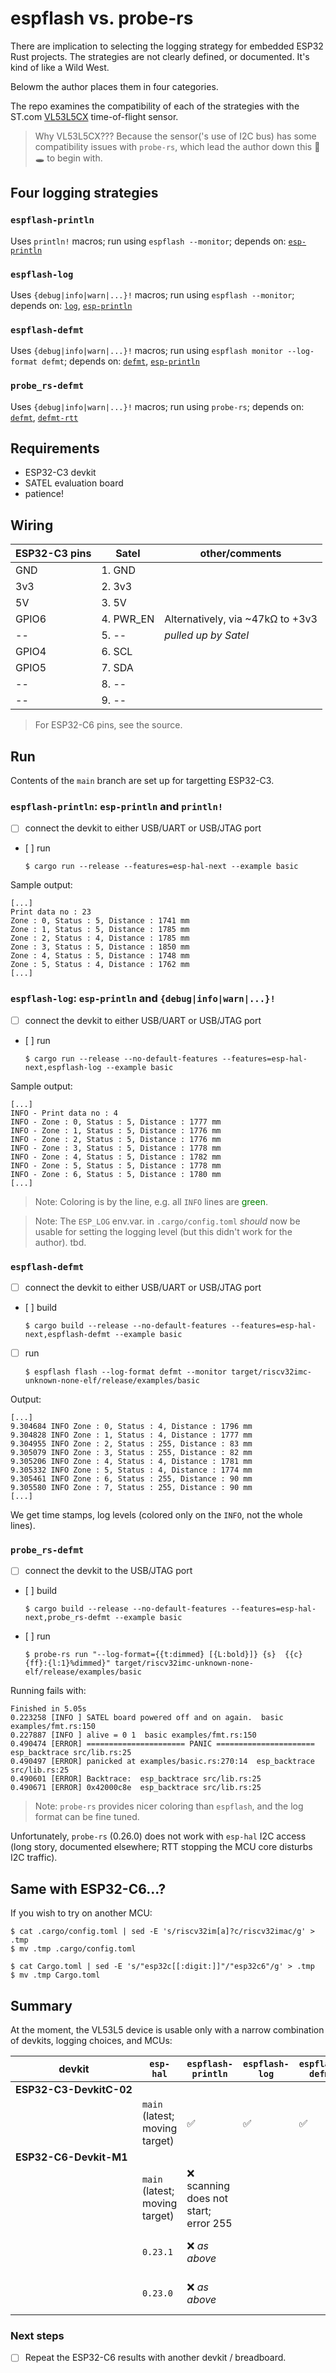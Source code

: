 # espflash vs. probe-rs

There are implication to selecting the logging strategy for embedded ESP32 Rust projects. The strategies are not clearly defined, or documented. It's kind of like a Wild West.

Belowm the author places them in four categories.

The repo examines the compatibility of each of the strategies with the ST.com [VL53L5CX](https://www.st.com/en/imaging-and-photonics-solutions/vl53l5cx.html) time-of-flight sensor.

>Why VL53L5CX??? Because the sensor('s use of I2C bus) has some compatibility issues with `probe-rs`, which lead the author down this 🐰🕳️
 to begin with.
 
## Four logging strategies

### `espflash-println`

Uses `println!` macros; run using `espflash --monitor`; depends on: [`esp-println`]()

### `espflash-log`

Uses `{debug|info|warn|...}!` macros; run using `espflash --monitor`; depends on: [`log`](), [`esp-println`]()

### `espflash-defmt`

Uses `{debug|info|warn|...}!` macros; run using `espflash monitor --log-format defmt`; depends on: [`defmt`](), [`esp-println`]()

### `probe_rs-defmt`

Uses `{debug|info|warn|...}!` macros; run using `probe-rs`; depends on: [`defmt`](), [`defmt-rtt`]()


## Requirements

- ESP32-C3 devkit
- SATEL evaluation board
- patience!

## Wiring

|ESP32-C3 pins|Satel|other/comments|
|---|---|---|
|GND|1. GND|
|3v3|2. 3v3|
|5V|3. 5V|
|GPIO6|4. PWR_EN|Alternatively, via ~47kΩ to +3v3|
|--|5. --|*pulled up by Satel*|
|GPIO4|6. SCL|
|GPIO5|7. SDA|
|--|8. --||
|--|9. --||

>For ESP32-C6 pins, see the source.


## Run

Contents of the `main` branch are set up for targetting ESP32-C3.

### `espflash-println`: `esp-println` and `println!`

- [ ] connect the devkit to either USB/UART or USB/JTAG port
- [ ] run

   ```
   $ cargo run --release --features=esp-hal-next --example basic
   ```

Sample output:

```
[...]
Print data no : 23
Zone : 0, Status : 5, Distance : 1741 mm
Zone : 1, Status : 5, Distance : 1785 mm
Zone : 2, Status : 4, Distance : 1785 mm
Zone : 3, Status : 5, Distance : 1850 mm
Zone : 4, Status : 5, Distance : 1748 mm
Zone : 5, Status : 4, Distance : 1762 mm
[...]
```

### `espflash-log`: `esp-println` and `{debug|info|warn|...}!`

- [ ] connect the devkit to either USB/UART or USB/JTAG port
- [ ] run

   ```
   $ cargo run --release --no-default-features --features=esp-hal-next,espflash-log --example basic
   ```

Sample output:

```
[...]
INFO - Print data no : 4
INFO - Zone : 0, Status : 5, Distance : 1777 mm
INFO - Zone : 1, Status : 5, Distance : 1776 mm
INFO - Zone : 2, Status : 5, Distance : 1776 mm
INFO - Zone : 3, Status : 5, Distance : 1778 mm
INFO - Zone : 4, Status : 5, Distance : 1782 mm
INFO - Zone : 5, Status : 5, Distance : 1778 mm
INFO - Zone : 6, Status : 5, Distance : 1780 mm
[...]
```

>Note: Coloring is by the line, e.g. all `INFO` lines are <font color=green>green</font>.

<p />

>Note: The `ESP_LOG` env.var. in `.cargo/config.toml` *should* now be usable for setting the logging level (but this didn't work for the author). tbd.


### `espflash-defmt`

- [ ] connect the devkit to either USB/UART or USB/JTAG port
- [ ] build

   ```
   $ cargo build --release --no-default-features --features=esp-hal-next,espflash-defmt --example basic
   ```

- [ ] run

	```
	$ espflash flash --log-format defmt --monitor target/riscv32imc-unknown-none-elf/release/examples/basic
	```

Output:

```
[...]
9.304684 INFO Zone : 0, Status : 4, Distance : 1796 mm
9.304828 INFO Zone : 1, Status : 4, Distance : 1777 mm
9.304955 INFO Zone : 2, Status : 255, Distance : 83 mm
9.305079 INFO Zone : 3, Status : 255, Distance : 82 mm
9.305206 INFO Zone : 4, Status : 4, Distance : 1781 mm
9.305332 INFO Zone : 5, Status : 4, Distance : 1774 mm
9.305461 INFO Zone : 6, Status : 255, Distance : 90 mm
9.305580 INFO Zone : 7, Status : 255, Distance : 90 mm
[...]
```

We get time stamps, log levels (colored only on the `INFO`, not the whole lines).

<!-- yes, it was... hilarious 🤦
>tbd. Why are there extra linefeeds???  Can we get rid of that?
-->

### `probe_rs-defmt`

- [ ] connect the devkit to the USB/JTAG port
- [ ] build

   ```
   $ cargo build --release --no-default-features --features=esp-hal-next,probe_rs-defmt --example basic
   ```

- [ ] run

   ```
   $ probe-rs run "--log-format={{t:dimmed} [{L:bold}]} {s}  {{c} {ff}:{l:1}%dimmed}" target/riscv32imc-unknown-none-elf/release/examples/basic
	```

Running fails with:

```
Finished in 5.05s
0.223258 [INFO ] SATEL board powered off and on again.  basic examples/fmt.rs:150
0.227887 [INFO ] alive = 0 1  basic examples/fmt.rs:150
0.490474 [ERROR] ====================== PANIC ======================  esp_backtrace src/lib.rs:25
0.490497 [ERROR] panicked at examples/basic.rs:270:14  esp_backtrace src/lib.rs:25
0.490601 [ERROR] Backtrace:  esp_backtrace src/lib.rs:25
0.490671 [ERROR] 0x42000c8e  esp_backtrace src/lib.rs:25
```

>Note: `probe-rs` provides nicer coloring than `espflash`, and the log format can be fine tuned.

Unfortunately, `probe-rs` (0.26.0) does not work with `esp-hal` I2C access (long story, documented elsewhere; RTT stopping the MCU core disturbs I2C traffic).



## Same with ESP32-C6...?

If you wish to try on another MCU:

```
$ cat .cargo/config.toml | sed -E 's/riscv32im[a]?c/riscv32imac/g' > .tmp
$ mv .tmp .cargo/config.toml
```

```
$ cat Cargo.toml | sed -E 's/"esp32c[[:digit:]]"/"esp32c6"/g' > .tmp
$ mv .tmp Cargo.toml
```

<!-- Editor's note:
The 'sed' in-place-editing syntax that *could* work on both macOS and Linux is so brittle, it's not worth exposing.
-->

## Summary

At the moment, the VL53L5 device is usable only with a narrow combination of devkits, logging choices, and MCUs:


|devkit|`esp-hal`|`espflash-println`|`espflash-log`|`espflash-defmt`|`probe_rs-defmt`|
|---|---|---|---|---|---|
|**<nobr>ESP32-C3-DevkitC-02</nobr>**|
||`main` (latest; moving target)|✅|✅|✅|❌|
|**ESP32-C6-Devkit-M1**|
||`main` (latest; moving target)|❌ scanning does not start; error 255|||❌|
||`0.23.1`|❌ *as above*|||❌ Does not start; no output|
||`0.23.0`|❌ *as above*|||❌ Does not start; no output|

<!-- Using:

$ espflash --version
espflash 3.3.0

$ probe-rs --version
probe-rs 0.26.0 (git commit: 4fd36e2)
-->

### Next steps

- [ ] Repeat the ESP32-C6 results with another devkit / breadboard.

<!--
	`bjoernQ` reports things [work for him](https://github.com/bjoernQ/vl53l5-c2rust/issues/1#issuecomment-2635855632)
-->
